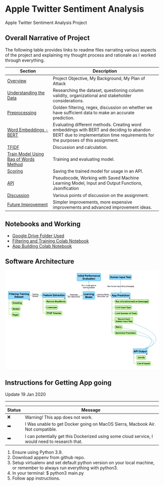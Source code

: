 # Apple Twitter Sentiment Analysis

Apple Twitter Sentiment Analysis Project

## Overall Narrative of Project

The following table provides links to readme files narrating various aspects of the project and explaining my thought process and rationale as I worked through everything.

| Section                                                                | Description                                                                                                                                                                |
|------------------------------------------------------------------------|----------------------------------------------------------------------------------------------------------------------------------------------------------------------------|
| [Overview](/readmesections/Overview.md)                                | Project Objective, My Background, My Plan of Attack                                                                                                                        |
| [Understanding the Data](/readmesections/Data.md)                      | Researching the dataset, questioning column validity, organizational and stakeholder considerations.                                                                       |
| [Preprocessing](/readmesections/Preprocessing.md)                      | Golden filtering, regex, discussion on whether we have sufficient data to make an accurate prediction.                                                                     |
| [Word Embeddings - BERT](/readmesections/WordEmbeddings.md)            | Evaluating different methods. Creating word embeddings with BERT and deciding to abandon BERT due to implementation time requirements for the purposes of this assignment. |
| [TFIDF](/readmesections/TFIDF.md)                                     | Discussion and calculation.                                                                                                                                                |
| [Train Model Using Bag of Words Method](/readmesections/BagofWords.md) | Training and evaluating model.                                                                                                                                             |
| [Scoring](/readmesections/Scoring.md)                                  | Saving the trained model for usage in an API.                                                                                                                              |
| [API](/readmesections/API.md)                                         | Pseudocode, Working with Saved Machine Learning Model, Input and Output Functions, Jsonification                                                                           |
| [Discussion](/readmesections/Discussion.md)                            | Various points of discussion on the assignment.                                                                                                                            |
| [Future Improvement](/readmesections/FutureImprovement.md)             | Simpler improvements, more expensive improvements and advanced improvement ideas.                                                                                          |

## Notebooks and Working

* [Google Drive Folder Used](https://drive.google.com/drive/folders/1WicGkBotOouPvv4pwAk1Frfj7xFOwKG4?usp=sharing)
* [Filtering and Training Colab Notebook](https://colab.research.google.com/drive/1a9ZtMX4TGZmAm_ys1MmKQieoCmPG42V1?usp=sharing)
* [App Building Colab Notebook](https://colab.research.google.com/drive/1OjLswUQWPp5jHD40PC93rNoBZqhuO4Hu?usp=sharing)

## Software Architecture

![Software Architecture](/assets/images/sw-arch.png)

## Instructions for Getting App going

Update 19 Jan 2020

<hr>

| Status | Message                                                                                        |
|--------|------------------------------------------------------------------------------------------------|
| ❌      | Warning!  This app does not work.                                                              |
| ➡️      | I Was unable to get Docker going on MacOS Sierra, Macbook Air. Not compatible.                 |
| ➡️      | I can potentially get this Dockerized using some cloud service, I would need to research that. |

1. Ensure using Python 3.9.  
2. Download appenv from github repo.
3. Setup virtualenv and set default python version on your local machine, or remember to always run everything with python3.
4. In your terminal: $ python3 main.py
5. Follow app instructions.
